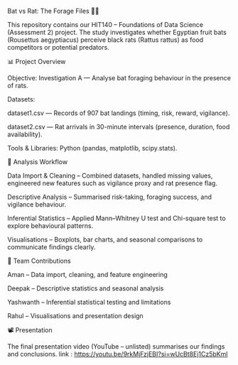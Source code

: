Bat vs Rat: The Forage Files 🦇🐀

This repository contains our HIT140 – Foundations of Data Science (Assessment 2) project.
The study investigates whether Egyptian fruit bats (Rousettus aegyptiacus) perceive black rats (Rattus rattus) as food competitors or potential predators.

📊 Project Overview

Objective: Investigation A — Analyse bat foraging behaviour in the presence of rats.

Datasets:

dataset1.csv — Records of 907 bat landings (timing, risk, reward, vigilance).

dataset2.csv — Rat arrivals in 30-minute intervals (presence, duration, food availability).

Tools & Libraries: Python (pandas, matplotlib, scipy.stats).

🔎 Analysis Workflow

Data Import & Cleaning – Combined datasets, handled missing values, engineered new features such as vigilance proxy and rat presence flag.

Descriptive Analysis – Summarised risk-taking, foraging success, and vigilance behaviour.

Inferential Statistics – Applied Mann–Whitney U test and Chi-square test to explore behavioural patterns.

Visualisations – Boxplots, bar charts, and seasonal comparisons to communicate findings clearly.

👥 Team Contributions

Aman – Data import, cleaning, and feature engineering

Deepak – Descriptive statistics and seasonal analysis

Yashwanth – Inferential statistical testing and limitations

Rahul – Visualisations and presentation design

📽️ Presentation

The final presentation video (YouTube – unlisted) summarises our findings and conclusions.
link : https://youtu.be/9rkMjFzjEBI?si=wUcBt8Ej1Cz5bKml
